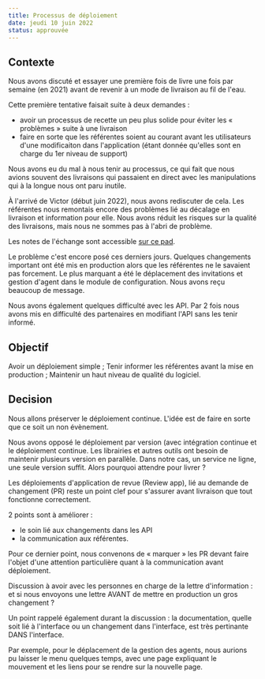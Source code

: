 ```yaml
---
title: Processus de déploiement
date: jeudi 10 juin 2022
status: approuvée
---
```

       
## Contexte

Nous avons discuté et essayer une première fois de livre une fois par semaine (en 2021) avant de revenir à un mode de livraison au fil de l'eau.

Cette première tentative faisait suite à deux demandes :
- avoir un processus de recette un peu plus solide pour éviter les « problèmes » suite à une livraison
- faire en sorte que les référentes soient au courant avant les utilisateurs d'une modificaiton dans l'application (étant donnée qu'elles sont en charge du 1er niveau de support)

Nous avons eu du mal à nous tenir au processus, ce qui fait que nous avions souvent des livraisons qui passaient en direct avec les manipulations qui à la longue nous ont paru inutile.

À l'arrivé de Victor (début juin 2022), nous avons rediscuter de cela. Les référentes nous remontais encore des problèmes lié au décalage en livraison et information pour elle. Nous avons réduit les risques sur la qualité des livraisons, mais nous ne sommes pas à l'abri de problème.

Les notes de l'échange sont accessible [sur ce pad](https://pad.incubateur.net/CV_1ODVoTsmu8FEAG5wSOQ).

Le problème c'est encore posé ces derniers jours. Quelques changements important ont été mis en production alors que les référentes ne le savaient pas forcement. Le plus marquant a été le déplacement des invitations et gestion d'agent dans le module de configuration. Nous avons reçu beaucoup de message.

Nous avons également quelques difficulté avec les API. Par 2 fois nous avons mis en difficulté des partenaires en modifiant l'API sans les tenir informé.

## Objectif

Avoir un déploiement simple ;
Tenir informer les référentes avant la mise en production ;
Maintenir un haut niveau de qualité du logiciel.

## Decision

Nous allons préserver le déploiement continue. L'idée est de faire en sorte que ce soit un non évènement.

Nous avons opposé le déploiement par version (avec intégration continue et le déploiement continue. Les librairies et autres outils ont besoin de maintenir plusieurs version en parallèle. Dans notre cas, un service ne ligne, une seule version suffit. Alors pourquoi attendre pour livrer ?

Les déploiements d'application de revue (Review app), lié au demande de changement (PR) reste un point clef pour s'assurer avant livraison que tout fonctionne correctement.

2 points sont à améliorer :
- le soin lié aux changements dans les API
- la communication aux référentes.

Pour ce dernier point, nous convenons de « marquer » les PR devant faire l'objet d'une attention particulière quant à la communication avant déploiement.

Discussion à avoir avec les personnes en charge de la lettre d'information : et si nous envoyons une lettre AVANT de mettre en production un gros changement ?

Un point rappelé également durant la discussion : la documentation, quelle soit lié à l'interface ou un changement dans l'interface, est très pertinante DANS l'interface. 

Par exemple, pour le déplacement de la gestion des agents, nous aurions pu laisser le menu quelques temps, avec une page expliquant le mouvement et les liens pour se rendre sur la nouvelle page.
